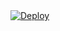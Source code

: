 
<a href="https://heroku.com/deploy?template=https://github.com/d-sudharsan/restwrapper">
<img src="https://www.herokucdn.com/deploy/button.svg" alt="Deploy">
</a>
